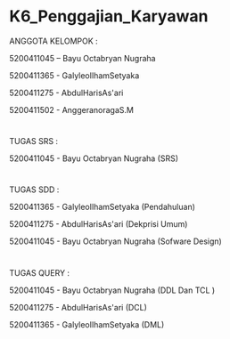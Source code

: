 # K6_Penggajian_Karyawan
ANGGOTA KELOMPOK :

5200411045 – Bayu Octabryan Nugraha

5200411365 - GalyleoIlhamSetyaka

5200411275 - AbdulHarisAs'ari

5200411502 - AnggeranoragaS.M

#

TUGAS SRS :

5200411045 - Bayu Octabryan Nugraha (SRS)

#

TUGAS SDD :

5200411365 - GalyleoIlhamSetyaka (Pendahuluan)

5200411275 - AbdulHarisAs'ari (Dekprisi Umum)

5200411045 - Bayu Octabryan Nugraha (Sofware Design)

#

TUGAS QUERY  :

5200411045 - Bayu Octabryan Nugraha (DDL Dan TCL )

5200411275 - AbdulHarisAs'ari (DCL)

5200411365 - GalyleoIlhamSetyaka (DML)
